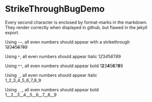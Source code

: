 # StrikeThroughBugDemo

Every second character is enclosed by format-marks in the markdown. They render correctly when displayed in github, but flawed in the jekyll export.

Using `~~`, all even numbers should appear with a strikethrough  
1~~2~~3~~4~~5~~6~~7~~8~~9

Using `*`, all even numbers should appear italic
1*2*3*4*5*6*7*8*9

Using `**`, all even numbers should appear bold
1**2**3**4**5**6**7**8**9

Using `_`, all even numbers should appear italic  
1_2_3_4_5_6_7_8_9

Using `__`, all even numbers should appear bold  
1__2__3__4__5__6__7__8__9
